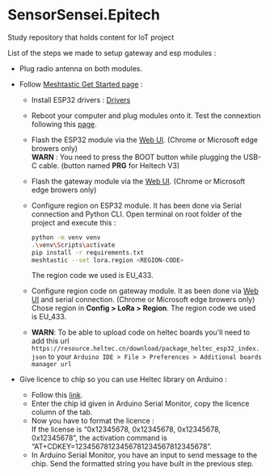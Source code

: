 # SensorSensei.Epitech
Study repository that holds content for IoT project

List of the steps we made to setup gateway and esp modules :

* Plug radio antenna on both modules.

* Follow [Meshtastic Get Started page](https://meshtastic.org/docs/getting-started/) :
    - Install ESP32 drivers : [Drivers](https://www.silabs.com/developer-tools/usb-to-uart-bridge-vcp-drivers?tab=downloads)

    - Reboot your computer and plug modules onto it. Test the connextion following this [page](https://meshtastic.org/docs/getting-started/serial-drivers/test-serial-driver-installation/).

    - Flash the ESP32 module via the [Web UI](https://flasher.meshtastic.org/). (Chrome or Microsoft edge browers only)  
    **WARN** : You need to press the BOOT button  while plugging the USB-C cable. (button named **PRG** for Heltech V3)

    - Flash the gateway module via the [Web UI](https://flasher.meshtastic.org/). (Chrome or Microsoft edge browers only)

    - Configure region on ESP32 module. It has been done via Serial connection and Python CLI. Open terminal on root folder of the project and execute this :
        ```bash
        python -m venv venv
        .\venv\Scripts\activate
        pip install -r requirements.txt
        meshtastic --set lora.region <REGION-CODE>
        ```
        The region code we used is EU_433.

    - Configure region code on gateway module. It as been done via [Web UI](https://client.meshtastic.org/) and serial connection. (Chrome or Microsoft edge browers only)  
    Chose region in **Config > LoRa > Region**. The region code we used is EU_433.
    - **WARN**: To be able to upload code on heltec boards you'll need to add this url ```https://resource.heltec.cn/download/package_heltec_esp32_index.json``` to your ```Arduino IDE > File > Preferences > Additional boards manager url``` 

* Give licence to chip so you can use Heltec library on Arduino :
    - Follow this [link](https://resource.heltec.cn/search).
    - Enter the chip id given in Arduino Serial Monitor, copy the licence column of the tab.
    - Now you have to format the licence :  
    If the license is “0x12345678, 0x12345678, 0x12345678, 0x12345678”, the activation command is “AT+CDKEY=12345678123456781234567812345678”.
    - In Arduino Serial Monitor, you have an input to send message to the chip. Send the formatted string you have built in the previous step.